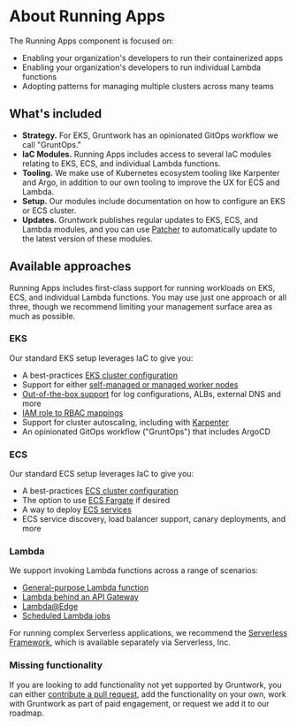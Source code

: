 # About Running Apps

The Running Apps component is focused on:

- Enabling your organization's developers to run their containerized apps
- Enabling your organization's developers to run individual Lambda functions
- Adopting patterns for managing multiple clusters across many teams

## What's included
- **Strategy.** For EKS, Gruntwork has an opinionated GitOps workflow we call "GruntOps."
- **IaC Modules.** Running Apps includes access to several IaC modules relating to EKS, ECS, and individual Lambda functions.
- **Tooling.** We make use of Kubernetes ecosystem tooling like Karpenter and Argo, in addition to our own tooling to improve the UX for ECS and Lambda.
- **Setup.** Our modules include documentation on how to configure an EKS or ECS cluster.
- **Updates.** Gruntwork publishes regular updates to EKS, ECS, and Lambda modules, and you can use [Patcher](/2.0/docs/patcher/concepts/index) to automatically update to the latest version of these modules.

## Available approaches

Running Apps includes first-class support for running workloads on EKS, ECS, and individual Lambda functions. You may use just one approach or all three, though we recommend limiting your management surface area as much as possible.

### EKS

Our standard EKS setup leverages IaC to give you:

- A best-practices [EKS cluster configuration](https://docs.gruntwork.io/reference/services/app-orchestration/amazon-eks)
- Support for either [self-managed or managed worker nodes](https://docs.gruntwork.io/reference/services/app-orchestration/amazon-eks-workers)
- [Out-of-the-box support](https://docs.gruntwork.io/reference/services/app-orchestration/amazon-eks-core-services) for log configurations, ALBs, external DNS and more
- [IAM role to RBAC mappings](https://docs.gruntwork.io/reference/modules/terraform-aws-eks/eks-aws-auth-merger/)
- Support for cluster autoscaling, including with [Karpenter](https://docs.gruntwork.io/reference/modules/terraform-aws-eks/eks-k8s-karpenter/)
- An opinionated GitOps workflow ("GruntOps") that includes ArgoCD

### ECS

Our standard ECS setup leverages IaC to give you:

- A best-practices [ECS cluster configuration](https://docs.gruntwork.io/reference/services/app-orchestration/amazon-ecs-cluster)
- The option to use [ECS Fargate](https://docs.gruntwork.io/reference/services/app-orchestration/amazon-ecs-fargate-cluster) if desired
- A way to deploy [ECS services](https://docs.gruntwork.io/reference/services/app-orchestration/amazon-ecs-service)
- ECS service discovery, load balancer support, canary deployments, and more

### Lambda

We support invoking Lambda functions across a range of scenarios:

- [General-purpose Lambda function](https://docs.gruntwork.io/reference/modules/terraform-aws-lambda/lambda/)
- [Lambda behind an API Gateway](https://docs.gruntwork.io/reference/modules/terraform-aws-lambda/lambda-http-api-gateway/)
- [Lambda@Edge](https://docs.gruntwork.io/reference/modules/terraform-aws-lambda/lambda-edge/)
- [Scheduled Lambda jobs](https://docs.gruntwork.io/reference/modules/terraform-aws-lambda/scheduled-lambda-job/)

For running complex Serverless applications, we recommend the [Serverless Framework](https://www.serverless.com/), which is available separately via Serverless, Inc.

### Missing functionality

If you are looking to add functionality not yet supported by Gruntwork, you can either [contribute a pull request](http://localhost:3000/library/usage/contributing), add the functionality on your own, work with Gruntwork as part of paid engagement, or request we add it to our roadmap.
